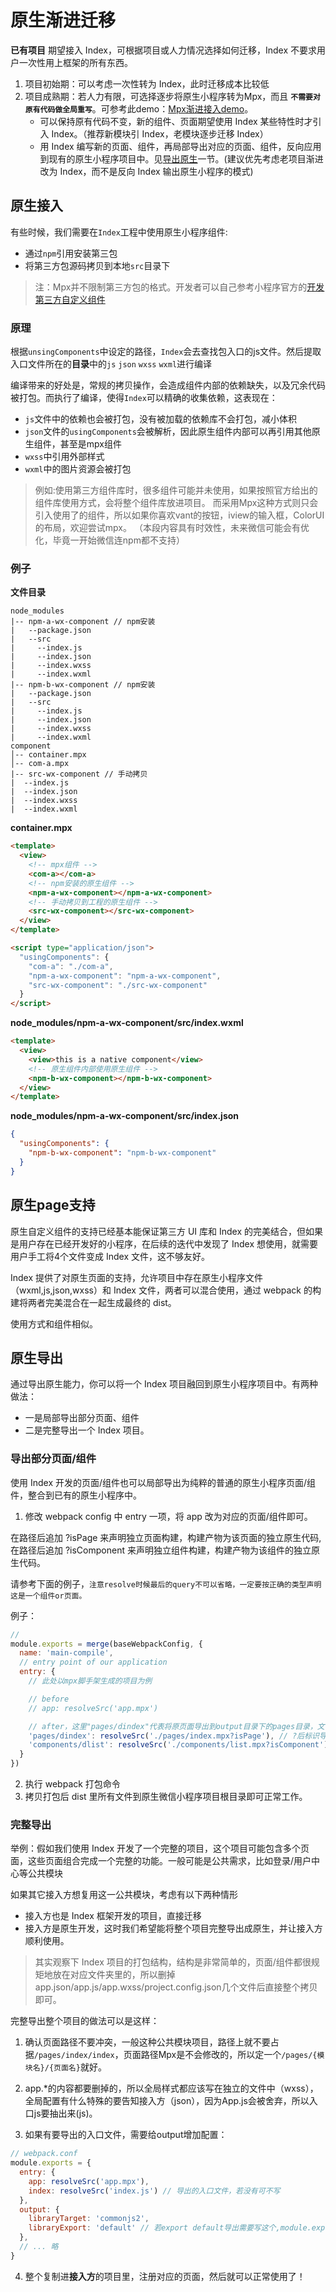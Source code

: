 # 原生渐进迁移

 **已有项目** 期望接入 Index，可根据项目或人力情况选择如何迁移，Index 不要求用户一次性用上框架的所有东西。
 1. 项目初始期：可以考虑一次性转为 Index，此时迁移成本比较低
 2. 项目成熟期：若人力有限，可选择逐步将原生小程序转为Mpx，而且 **`不需要对原有代码做全局重写`**。可参考此demo：[Mpx渐进接入demo](https://github.com/didi/mpx/tree/master/examples/mpx-progressive)。
    - 可以保持原有代码不变，新的组件、页面期望使用 Index 某些特性时才引入 Index。（推荐新模块引 Index，老模块逐步迁移 Index）
    - 用 Index 编写新的页面、组件，再局部导出对应的页面、组件，反向应用到现有的原生小程序项目中。见[导出原生](#导出原生)一节。(建议优先考虑老项目渐进改为 Index，而不是反向 Index 输出原生小程序的模式)

## 原生接入

有些时候，我们需要在`Index`工程中使用原生小程序组件:

- 通过`npm`引用安装第三包
- 将第三方包源码拷贝到本地`src`目录下

> 注：Mpx并不限制第三方包的格式。开发者可以自己参考小程序官方的[开发第三方自定义组件](https://developers.weixin.qq.com/miniprogram/dev/framework/custom-component/trdparty.html)

### 原理

根据`unsingComponents`中设定的路径，`Index`会去查找包入口的js文件。然后提取入口文件所在的**目录**中的`js` `json` `wxss` `wxml`进行编译

编译带来的好处是，常规的拷贝操作，会造成组件内部的依赖缺失，以及冗余代码被打包。而执行了编译，使得`Index`可以精确的收集依赖，这表现在：

- `js`文件中的依赖也会被打包，没有被加载的依赖库不会打包，减小体积
- `json`文件的`usingComponents`会被解析，因此原生组件内部可以再引用其他原生组件，甚至是mpx组件
- `wxss`中引用外部样式
- `wxml`中的图片资源会被打包

> 例如:使用第三方组件库时，很多组件可能并未使用，如果按照官方给出的组件库使用方式，会将整个组件库放进项目。
而采用Mpx这种方式则只会引入使用了的组件，所以如果你喜欢vant的按钮，iview的输入框，ColorUI的布局，欢迎尝试mpx。
（本段内容具有时效性，未来微信可能会有优化，毕竟一开始微信连npm都不支持）

### 例子

**文件目录**
  ```
  node_modules
  |-- npm-a-wx-component // npm安装
  |   --package.json
  |   --src
  |     --index.js
  |     --index.json
  |     --index.wxss
  |     --index.wxml
  |-- npm-b-wx-component // npm安装
  |   --package.json
  |   --src
  |     --index.js
  |     --index.json
  |     --index.wxss
  |     --index.wxml
  component
  │-- container.mpx
  │-- com-a.mpx
  |-- src-wx-component // 手动拷贝
  |  --index.js
  |  --index.json
  |  --index.wxss
  |  --index.wxml

  ```

**container.mpx**
```html
<template>
  <view>
    <!-- mpx组件 -->
    <com-a></com-a>
    <!-- npm安装的原生组件 -->
    <npm-a-wx-component></npm-a-wx-component>
    <!-- 手动拷贝到工程的原生组件 -->
    <src-wx-component></src-wx-component>
  </view>
</template>

<script type="application/json">
  "usingComponents": {
    "com-a": "./com-a",
    "npm-a-wx-component": "npm-a-wx-component",
    "src-wx-component": "./src-wx-component"
  }
</script>
```

**node_modules/npm-a-wx-component/src/index.wxml**
```html
<template>
  <view>
    <view>this is a native component</view>
    <!-- 原生组件内部使用原生组件 -->
    <npm-b-wx-component></npm-b-wx-component>
  </view>
</template>
```

**node_modules/npm-a-wx-component/src/index.json**
```json
{
  "usingComponents": {
    "npm-b-wx-component": "npm-b-wx-component"
  }
}
```

## 原生page支持

原生自定义组件的支持已经基本能保证第三方 UI 库和 Index 的完美结合，但如果是用户存在已经开发好的小程序，在后续的迭代中发现了 Index 想使用，就需要用户手工将4个文件变成 Index 文件，这不够友好。

Index 提供了对原生页面的支持，允许项目中存在原生小程序文件（wxml,js,json,wxss）和 Index 文件，两者可以混合使用，通过 webpack 的构建将两者完美混合在一起生成最终的 dist。

使用方式和组件相似。

## 原生导出

通过导出原生能力，你可以将一个 Index 项目融回到原生小程序项目中。有两种做法：
  - 一是局部导出部分页面、组件
  - 二是完整导出一个 Index 项目。

### 导出部分页面/组件

使用 Index 开发的页面/组件也可以局部导出为纯粹的普通的原生小程序页面/组件，整合到已有的原生小程序中。

  1. 修改 webpack config 中 entry 一项，将 app 改为对应的页面/组件即可。

在路径后追加 ?isPage 来声明独立页面构建，构建产物为该页面的独立原生代码,在路径后追加 ?isComponent 来声明独立组件构建，构建产物为该组件的独立原生代码。

请参考下面的例子，`注意resolve时候最后的query不可以省略，一定要按正确的类型声明这是一个组件or页面。`

例子：

```js
//
module.exports = merge(baseWebpackConfig, {
  name: 'main-compile',
  // entry point of our application
  entry: {
    // 此处以mpx脚手架生成的项目为例

    // before
    // app: resolveSrc('app.mpx')

    // after，这里"pages/dindex"代表将原页面导出到output目录下的pages目录，文件名改为dindex.*
    'pages/dindex': resolveSrc('./pages/index.mpx?isPage'), // ?后标识导出类型
    'components/dlist': resolveSrc('./components/list.mpx?isComponent')
  }
})
```
  2. 执行 webpack 打包命令
  3. 拷贝打包后 dist 里所有文件到原生微信小程序项目根目录即可正常工作。

### 完整导出

举例：假如我们使用 Index 开发了一个完整的项目，这个项目可能包含多个页面，这些页面组合完成一个完整的功能。一般可能是公共需求，比如登录/用户中心等公共模块

如果其它接入方想复用这一公共模块，考虑有以下两种情形
  - 接入方也是 Index 框架开发的项目，直接迁移
  - 接入方是原生开发，这时我们希望能将整个项目完整导出成原生，并让接入方顺利使用。

> 其实观察下 Index 项目的打包结构，结构是非常简单的，页面/组件都很规矩地放在对应文件夹里的，所以删掉app.json/app.js/app.wxss/project.config.json几个文件后直接整个拷贝即可。

完整导出整个项目的做法可以是这样：

1. 确认页面路径不要冲突，一般这种公共模块项目，路径上就不要占据`/pages/index/index`，页面路径Mpx是不会修改的，所以定一个`/pages/{模块名}/{页面名}`就好。

2. app.*的内容都要删掉的，所以全局样式都应该写在独立的文件中（wxss），全局配置有什么特殊的要告知接入方（json），因为App.js会被舍弃，所以入口js要抽出来(js)。

3. 如果有要导出的入口文件，需要给output增加配置：
```js
// webpack.conf
module.exports = {
  entry: {
    app: resolveSrc('app.mpx'),
    index: resolveSrc('index.js') // 导出的入口文件，若没有可不写
  },
  output: {
    libraryTarget: 'commonjs2',
    libraryExport: 'default' // 若export default导出需要写这个,module.exports可省略
  },
  // ... 略
}
```

4. 整个复制进**接入方**的项目里，注册对应的页面，然后就可以正常使用了！


